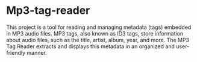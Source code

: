 # Mp3-tag-reader
This project is a tool for reading and managing metadata (tags) embedded in MP3 audio files. MP3 tags, also known as ID3 tags, store information about audio files, such as the title, artist, album, year, and more. The MP3 Tag Reader extracts and displays this metadata in an organized and user-friendly manner.
